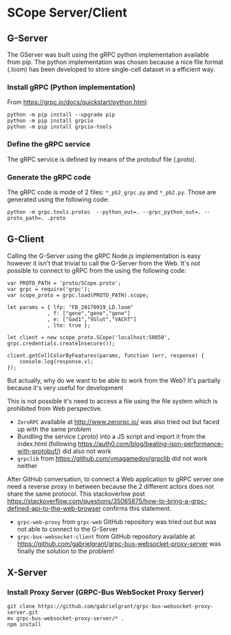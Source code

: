 # SCope Server/Client

## G-Server

The GServer was built using the gRPC python implementation available from pip. The python implementation was chosen because a nice file format (.loom) has been developed to store single-cell dataset in a efficient way.

### Install gRPC (Python implementation)

From https://grpc.io/docs/quickstart/python.html:
```
python -m pip install --upgrade pip
python -m pip install grpcio
python -m pip install grpcio-tools
```

### Define the gRPC service
The gRPC service is defined by means of the protobuf file (.proto).

### Generate the gRPC code

The gRPC code is mode of 2 files: `*_pb2_grpc.py` and `*_pb2.py`. Those are generated using the following code:
```
python -m grpc.tools.protoc  --python_out=. --grpc_python_out=. --proto_path=. .proto
```

## G-Client

Calling the G-Server using the gRPC Node.js implementation is easy however it isn't that trivial to call the G-Server from the Web. It's not possible to connect to gRPC from the using the following code:
```
var PROTO_PATH = 'proto/SCope.proto';
var grpc = require('grpc');
var scope_proto = grpc.load(PROTO_PATH).scope;

let params = { lfp: "FB_20170919_LD.loom"
             , f: ["gene","gene","gene"]
             , e: ["Gad1","VGlut","VAChT"]
             , lte: true };

let client = new scope_proto.SCope('localhost:50050', grpc.credentials.createInsecure());

client.getCellColorByFeatures(params, function (err, response) {
    console.log(response.v);
});
```
But actually, why do we want to be able to work from the Web? It's partially because it's very useful for development 

This is not possible it's need to access a file using the file system which is prohibited from Web perspective.

- `ZeroRPC` available at http://www.zerorpc.io/ was also tried out but faced up with the same problem
- Bundling the service (.proto) into a JS script and import it from the index.html (following https://auth0.com/blog/beating-json-performance-with-protobuf/) did also not work
- `grpclib` from https://github.com/vmagamedov/grpclib did not work neither

After GitHub conversation, to connect a Web application to gRPC server one need a reverse proxy in between because the 2 different actors does not share the same protocol. This stackoverlow post https://stackoverflow.com/questions/35065875/how-to-bring-a-grpc-defined-api-to-the-web-browser confirms this statement.

- `grpc-web-proxy` from `grpc-web` GitHub repository was tried out but was not able to connect to the G-Server
- `grpc-bus-websocket-client` from GitHub repository available at https://github.com/gabrielgrant/grpc-bus-websocket-proxy-server was finally the solution to the problem!

## X-Server

### Install Proxy Server (GRPC-Bus WebSocket Proxy Server)

```
git clone https://github.com/gabrielgrant/grpc-bus-websocket-proxy-server.git
mv grpc-bus-websocket-proxy-server/* .
npm install
```



